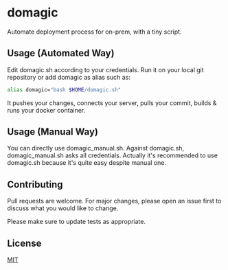 # domagic

Automate deployment process for on-prem, with a tiny script.

## Usage (Automated Way)

Edit domagic.sh according to your credentials. Run it on your local git repository or add domagic as alias such as:

```bash
alias domagic="bash $HOME/domagic.sh"
```

It pushes your changes, connects your server, pulls your commit, builds & runs your docker container.

## Usage (Manual Way)

You can directly use domagic_manual.sh. Against domagic.sh, domagic_manual.sh asks all credentials. Actually it's recommended to use domagic.sh because it's quite easy despite manual one.


## Contributing
Pull requests are welcome. For major changes, please open an issue first to discuss what you would like to change.

Please make sure to update tests as appropriate.

## License
[MIT](https://github.com/mstfymrtc/domagic/blob/master/LICENSE)
